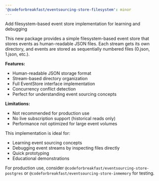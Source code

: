 ```yaml
---
'@codeforbreakfast/eventsourcing-store-filesystem': minor
---
```


Add filesystem-based event store implementation for learning and debugging

This new package provides a simple filesystem-based event store that stores events as human-readable JSON files. Each stream gets its own directory, and events are stored as sequentially numbered files (0.json, 1.json, etc.).

**Features:**

- Human-readable JSON storage format
- Stream-based directory organization
- Full EventStore interface implementation
- Concurrency conflict detection
- Perfect for understanding event sourcing concepts

**Limitations:**

- Not recommended for production use
- No live subscription support (historical reads only)
- Performance not optimized for large event volumes

This implementation is ideal for:

- Learning event sourcing concepts
- Debugging event streams by inspecting files directly
- Quick prototyping
- Educational demonstrations

For production use, consider `@codeforbreakfast/eventsourcing-store-postgres` or `@codeforbreakfast/eventsourcing-store-inmemory` for testing.
